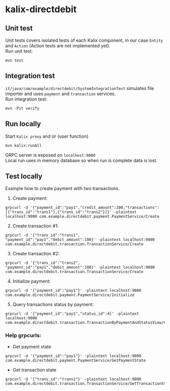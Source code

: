 # kalix-directdebit

## Unit test
Unit tests covers isolated tests of each Kalix component, in our case `Entity` and `Action` (Action tests are not implemented yet). <br>
Run unit test:
```
mvn test
```
## Integration test
`it/java/com/example/directdebit/SystemIntegrationTest` simulates file importer and uses `payment` and `transaction` services.<br>
Run integration test:
```
mvn -Pit verify
```
## Run locally
Start `Kalix proxy` and `UF` (user function)
```
mvn kalix:runAll
```
GRPC server is exposed on `localhost:9000`<br>
Local run uses in memory database so when run is complete data is lost. 

## Test locally
Example how to create payment with two transactions.<br>
1. Create payment:
```
grpcurl -d '{"payment_id":"pay1","credit_amount":200,"transactions":[{"trans_id":"trans1"},{"trans_id":"trans2"}]}' -plaintext localhost:9000 com.example.directdebit.payment.PaymentService/Create
```
2. Create transaction #1:
```
grpcurl -d '{"trans_id":"trans1", "payment_id":"pay1","debit_amount":100}' -plaintext localhost:9000 com.example.directdebit.transaction.TransactionService/Create
```
3. Create transaction #2:
```
grpcurl -d '{"trans_id":"trans2", "payment_id":"pay1","debit_amount":100}' -plaintext localhost:9000 com.example.directdebit.transaction.TransactionService/Create
```
4. Initialize payment:
```
grpcurl -d '{"payment_id":"pay1"}' -plaintext localhost:9000 com.example.directdebit.payment.PaymentService/Initialize
```
5. Query transactions status by payment:
```
grpcurl -d '{"payment_id":"pay1","status_id":4}' -plaintext localhost:9000 com.example.directdebit.transaction.TransactionByPaymentAndStatusView/GetTransactionByPaymentAndStatus
```
### Help grpcurls:
- Get payment state
```
grpcurl -d '{"payment_id":"pay1"}' -plaintext localhost:9000 com.example.directdebit.payment.PaymentService/GetPaymentState
```
- Get transaction state
```
grpcurl -d '{"trans_id":"trans1"}' -plaintext localhost:9000 com.example.directdebit.transaction.TransactionService/GetTransactionState
```